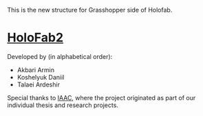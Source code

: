 This is the new structure for Grasshopper side of Holofab. 

# [HoloFab2](https://holofab.github.io/)

Developed by (in alphabetical order):

- Akbari Armin
- Koshelyuk Daniil
- Talaei Ardeshir

Special thanks to [IAAC](https://iaac.net/), where the project originated as part of our individual thesis and research projects.
